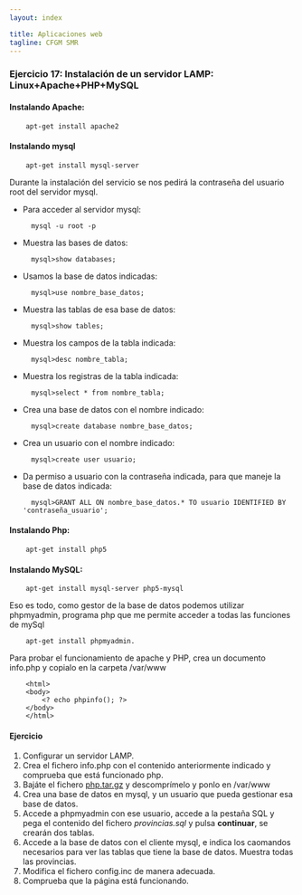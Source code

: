```yaml
---
layout: index

title: Aplicaciones web
tagline: CFGM SMR
---
```


### Ejercicio 17: Instalación de un servidor LAMP: Linux+Apache+PHP+MySQL


#### Instalando Apache:

		apt-get install apache2

#### Instalando mysql

        apt-get install mysql-server

Durante la instalación del servicio se nos pedirá la contraseña del usuario root del servidor mysql.

* Para acceder al servidor mysql:

        mysql -u root -p

* Muestra las bases de datos:
        
        mysql>show databases; 

* Usamos la base de datos indicadas:

        mysql>use nombre_base_datos; 

* Muestra las tablas de esa base de datos:

        mysql>show tables; 

* Muestra los campos de la tabla indicada:

        mysql>desc nombre_tabla; 

* Muestra los registras de la tabla indicada:

        mysql>select * from nombre_tabla; 

* Crea una base de datos con el nombre indicado:

        mysql>create database nombre_base_datos;

* Crea un usuario con el nombre indicado:

        mysql>create user usuario; 
 
* Da permiso a usuario con la contraseña indicada, para que maneje la base de datos indicada:

        mysql>GRANT ALL ON nombre_base_datos.* TO usuario IDENTIFIED BY 'contraseña_usuario'; 


#### Instalando Php:

		apt-get install php5 

#### Instalando MySQL:

		apt-get install mysql-server php5-mysql

Eso es todo, como gestor de la base de datos podemos utilizar phpmyadmin, programa php que me permite acceder a todas las funciones de mySql

		apt-get install phpmyadmin.

Para probar el funcionamiento de apache y PHP, crea un documento info.php y copialo en la carpeta /var/www

		<html>
		<body>
			<? echo phpinfo(); ?>
		</body>
		</html>

#### Ejercicio

1. Configurar un servidor LAMP.
2. Crea el fichero info.php con el contenido anteriormente indicado y comprueba que está funcionado php.
3. Bajáte el fichero [php.tar.gz](php.tar.gz) y descomprímelo y ponlo en /var/www
4. Crea una base de datos en mysql, y un usuario que pueda gestionar esa base de datos.
5. Accede a phpmyadmin con ese usuario, accede a la pestaña SQL y pega el contenido del fichero *provincias.sql* y pulsa **continuar**, se crearán dos tablas.
6. Accede a la base de datos con el cliente mysql, e indica los caomandos necesarios para ver las tablas que tiene la base de datos. Muestra todas las provincias.
7. Modifica el fichero config.inc de manera adecuada.
8. Comprueba que la página está funcionando.
